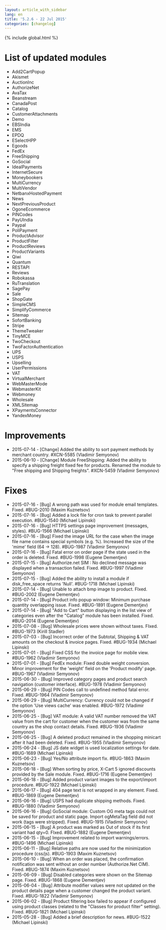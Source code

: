 ```yaml
---
layout: article_with_sidebar
lang: en
title: '5.2.6 - 22 Jul 2015'
categories: [changelog]
---
```


{% include global.html %}

# List of updated modules

*   Add2CartPopup
*   Akismet
*   AuctionInc
*   AuthorizeNet
*   AvaTax
*   Beanstream
*   CanadaPost
*   Catalog
*   CustomerAttachments
*   Demo
*   EBSIndia
*   EMS
*   EPDQ
*   ESelectHPP
*   Egoods
*   FedEx
*   FreeShipping
*   GoSocial
*   IdealPayments
*   InternetSecure
*   Moneybookers
*   MultiCurrency
*   MultiVendor
*   NetbanxHostedPayment
*   News
*   NextPreviousProduct
*   OgoneEcommerce
*   PINCodes
*   PayUIndia
*   Paypal
*   PoliPayment
*   ProductAdvisor
*   ProductFilter
*   ProductReviews
*   ProductVariants
*   Qiwi
*   Quantum
*   RESTAPI
*   Reviews
*   Robokassa
*   RuTranslation
*   SagePay
*   Sale
*   ShopGate
*   SimpleCMS
*   SimplifyCommerce
*   Sitemap
*   SofortBanking
*   Stripe
*   ThemeTweaker
*   TinyMCE
*   TwoCheckout
*   TwoFactorAuthentication
*   UPS
*   USPS
*   Upselling
*   UserPermissions
*   VAT
*   VirtualMerchant
*   WebMasterMode
*   WebmasterKit
*   Webmoney
*   Wholesale
*   XMLSitemap
*   XPaymentsConnector
*   YandexMoney  

# Improvements

*   2015-07-14 - [Change] Added the ability to sort payment methods by merchant country. #XCN-5585 (Vladimir Semyonov)
*   2015-06-10 - [Change] Module FreeShipping: Added the ability to specify a shipping freight fixed fee for products. Renamed the module to "Free shipping and Shipping freights". #XCN-5459 (Vladimir Semyonov)  

# Fixes

*   2015-07-16 - [Bug] A wrong path was used for module email templates. Fixed. #BUG-2010 (Maxim Kuznetsov)
*   2015-07-16 - [Bug] Added a lock file for cron task to prevent parallel execution. #BUG-1540 (Michael Lipinski)
*   2015-07-16 - [Bug] HTTPS settings page improvement (messages, styles). #BUG-1566 (Michael Lipinski)
*   2015-07-16 - [Bug] Fixed the image URL for the case when the image file name contains special symbols (e.g. %). Increased the size of the 'mime' field (64 -> 128). #BUG-1987 (Vladimir Semyonov)
*   2015-07-16 - [Bug] Fatal error on order page if the state used in the order is deleted. Fixed. #BUG-1998 (Eugene Dementjev)
*   2015-07-15 - [Bug] Authorize.net SIM : No declined message was displayed when a transaction failed. Fixed. #BUG-1997 (Vladimir Semyonov)
*   2015-07-15 - [Bug] Added the ability to install a module if disk_free_space returns 'Null'. #BUG-1718 (Michael Lipinski)
*   2015-07-14 - [Bug] Unable to attach bmp image to product. FIxed. #BUG-2002 (Eugene Dementjev)
*   2015-07-14 - [Bug] Product info popup window: Minimum purchase quantity overlapping issue. Fixed. #BUG-1891 (Eugene Dementjev)
*   2015-07-14 - [Bug] "Add to Cart" button displaying in the list view of categories even after the "Catalog" module has been installed. Fixed. #BUG-2014 (Eugene Dementjev)
*   2015-07-08 - [Bug] Wholesale prices were shown without taxes. FIxed. #BUG-1973 (Kirill Stadler)
*   2015-07-03 - [Bug] Incorrect order of the Subtotal, Shipping & VAT amounts on the checkout & invoice pages. Fixed. #BUG-1934 (Michael Lipinski)
*   2015-07-01 - [Bug] Fixed CSS for the invoice page for mobile view. #BUG-1962 (Vladimir Semyonov)
*   2015-07-01 - [Bug] FedEx module: Fixed double weight conversion. Minor improvement for the 'weight' field on the 'Product modify' page. #BUG-1967 (Vladimir Semyonov)
*   2015-06-30 - [Bug] Improved category pages and product search navigation (customer interface). #BUG-1978 (Vladimir Semyonov)
*   2015-06-29 - [Bug] PIN Codes call to undefined method fatal error. Fixed. #BUG-1964 (Vladimir Semyonov)
*   2015-06-29 - [Bug] MultiCurrency: Currency could not be changed if the option 'Use views cache' was enabled. #BUG-1972 (Vladimir Semyonov)
*   2015-06-25 - [Bug] VAT module: A valid VAT number removed the VAT value from the cart for customer when the customer was from the same country as the shop contact details. Fixed. #BUG-1936 (Vladimir Semyonov)
*   2015-06-25 - [Bug] A deleted product remained in the shopping minicart after it had been deleted. Fixed. #BUG-1955 (Vladimir Semyonov)
*   2015-06-24 - [Bug] JS date widget is used localization settings for date. #BUG-1689 (Michael Lipinski)
*   2015-06-23 - [Bug] Yes/No attribute import fix. #BUG-1863 (Maxim Kuznetsov)
*   2015-06-18 - [Bug] When sorting by price, X-Cart 5 ignored discounts provided by the Sale module. Fixed. #BUG-1716 (Eugene Dementjev)
*   2015-06-18 - [Bug] Added product variant images to the export/import procedure. #BUG-1922 (Michael Lipinski)
*   2015-06-17 - [Bug] 404 page text is not wrapped in any element. Fixed. #BUG-1869 (Eugene Dementjev)
*   2015-06-16 - [Bug] USPS had duplicate shipping methods. Fixed. #BUG-1880 (Vladimir Semyonov)
*   2015-06-16 - [Bug] GoSocial module: Custom OG meta tags could not be saved for product and static page. Import ogMetaTag field did not work (tags were stripped). Fixed. #BUG-1915 (Vladimir Semyonov)
*   2015-06-15 - [Bug] A product was marked as Out of stock if its first variant had qty=0\. FIxed. #BUG-1882 (Eugene Dementjev)
*   2015-06-15 - [Bug] Improvement related to import warnings/errors. #BUG-1496 (Michael Lipinski)
*   2015-06-11 - [Bug] Relative paths are now used for the minimization procedure (css/js). #BUG-1903 (Maxim Kuznetsov)
*   2015-06-10 - [Bug] When an order was placed, the confirmation notification was sent without an order number (Authorize.Net CIM). Fixed. #BUG-1874 (Maxim Kuznetsov)
*   2015-06-09 - [Bug] Disabled categories were shown on the Sitemap page. Fixed. #BUG-1868 (Eugene Dementjev)
*   2015-06-04 - [Bug] Attribute modifier values were not updated on the product details page when a customer changed the product variant. Fixed. #BUG-1822 (Vladimir Semyonov)
*   2015-06-02 - [Bug] Product filtering box failed to appear if configured using product classes (related to the "Classes for product filter" setting). Fixed. #BUG-1821 (Michael Lipinski)
*   2015-05-28 - [Bug] Added a brief description for news. #BUG-1522 (Michael Lipinski)